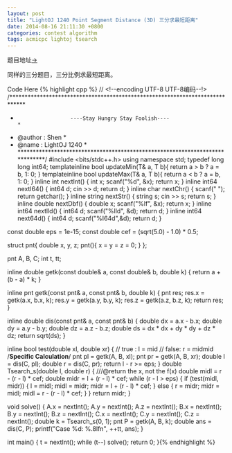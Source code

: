 ```yaml
---
layout: post
title: "LightOJ 1240 Point Segment Distance (3D) 三分求最短距离"
date: 2014-08-16 21:11:30 +0800
categories: contest algorithm
tags: acmicpc lightoj tsearch
---
```

题目地址<a title="LightOJ 1240" href="http://lightoj.com/volume_showproblem.php?problem=1240" target="_blank">-></a>

同样的三分题目，三分比例求最短距离。

Code Here
{% highlight cpp %}
// <!--encoding UTF-8 UTF-8编码--!>
/*****************************************************************************
*                      ----Stay Hungry Stay Foolish----                      *
*    @author    :   Shen                                                     *
*    @name      :   LightOJ 1240                                             *
*****************************************************************************/
#include <bits/stdc++.h>
using namespace std;
typedef long long int64;
template<class T>inline bool updateMin(T& a, T b){ return a > b ? a = b, 1: 0; }
template<class T>inline bool updateMax(T& a, T b){ return a < b ? a = b, 1: 0; }
inline int    nextInt() { int x; scanf("%d", &x); return x; }
inline int64  nextI64() { int64  d; cin >> d; return d; }
inline char   nextChr() { scanf(" "); return getchar(); }
inline string nextStr() { string s; cin >> s; return s; }
inline double nextDbf() { double x; scanf("%lf", &x); return x; }
inline int64  nextlld() { int64 d; scanf("%lld", &d); return d; }
inline int64  next64d() { int64 d; scanf("%I64d",&d); return d; }

const double eps = 1e-15;
const double cef = (sqrt(5.0) - 1.0) * 0.5;

struct pnt{ double x, y, z; pnt(){ x = y = z = 0; } };

pnt A, B, C;
int t, tt;

inline double getk(const double& a, const double& b, double k)
{
    return a + (b - a) * k;
}

inline pnt getk(const pnt& a, const pnt& b, double k)
{
    pnt res;
    res.x = getk(a.x, b.x, k);
    res.y = getk(a.y, b.y, k);
    res.z = getk(a.z, b.z, k);
    return res;
}

inline double dis(const pnt& a, const pnt& b)
{
    double dx = a.x - b.x;
    double dy = a.y - b.y;
    double dz = a.z - b.z;
    double ds = dx * dx + dy * dy + dz * dz;
    return sqrt(ds);
}

inline bool test(double xl, double xr)
{
	// true : l = mid
	// false: r = midmid
	/**Specific Calculation**/
	pnt pl = getk(A, B, xl);
	pnt pr = getk(A, B, xr);
	double l = dis(C, pl);
	double r = dis(C, pr);
	return l - r >= eps;
}
double Tsearch_s(double l, double r)
{
    ///@return the x, not the f(x)
    double midl = r - (r - l) * cef;
    double midr = l + (r - l) * cef;
    while (r - l > eps)
    {
        if (test(midl, midr))
        {
            l = midl; midl = midr;
            midr = l + (r - l) * cef;
        }
        else
        {
            r = midr; midr = midl;
            midl = r - (r - l) * cef;
        }
    }
    return midr;
}

void solve()
{
    A.x = nextInt(); A.y = nextInt(); A.z = nextInt();
    B.x = nextInt(); B.y = nextInt(); B.z = nextInt();
    C.x = nextInt(); C.y = nextInt(); C.z = nextInt();
    double k = Tsearch_s(0, 1);
    pnt P = getk(A, B, k);
    double ans = dis(C, P);
    printf("Case %d: %.8lfn", ++tt, ans);
}

int main()
{
    t = nextInt(); while (t--) solve();
    return 0;
}{% endhighlight %}
